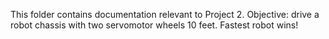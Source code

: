 This folder contains documentation relevant to Project 2. Objective: drive a robot chassis with two servomotor wheels 10 feet. Fastest robot wins!

